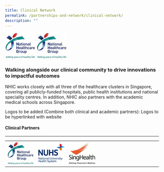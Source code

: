 ```yaml
---
title: Clinical Network
permalink: /partnerships-and-network/clinical-network/
description: ""
---
```

<style>
	.row is-4{
	width:25%;
	}
		.row is-5{
	width:20%;
	}
	</style>
	
<img src="/images/Partners%20Icons/nhg-logo.jpg" class="col is-4">

<img src="/images/Partners%20Icons/nhg-logo.jpg" class="col is-5">

### Walking alongside our clinical community to drive innovations to impactful outcomes

NHIC works closely with all three of the healthcare clusters in Singapore, covering all publicly-funded hospitals, public health institutions and national speciality centres. In addition, NHIC also partners with the academic medical schools across Singapore. 

Logos to be added (Combine both clinical and academic partners): Logos to be hyperlinked with website

#### Clinical Partners

---

<table>
	<tbody>
		<tr>
			<td width="20%">
				<img src="/images/Partners%20Icons/nhg-logo.jpg">
			</td>
			<td width="20%">
				<img src="/images/Partners%20Icons/nuhs_logo_201912.jpg">
			</td>
			<td width="20%">
				<img src="/images/Partners%20Icons/singhealth.jpg">
			</td>
			<td width="20%">
			</td>
			<td width="20%">
			</td>
		</tr>
	</tbody>
</table>
